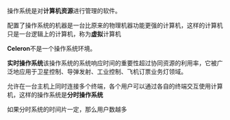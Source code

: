 操作系统是对**计算机资源**进行管理的软件。

配置了操作系统的机器是一台比原来的物理机器功能更强的计算机，这样的计算机只是一台逻辑上的计算机，称为**虚拟**计算机


**Celeron**不是一个操作系统环境。

**实时操作系统**该操作系统的系统响应时间的重要性超过协同资源的利用率，它被广泛地应用于卫星控制、导弹发射、工业控制、飞机订票业务灯领域。

允许在一台主机上同时连接多个终端，各个用户可以通过各自的终端交互使用计算机，这样的操作系统是**分时操作系统**


‎如果分时系统的时间片一定，那么用户数越多




































































































































































































































































































































































































































































































































































































































































































































































































































































































































































































































































































































































































































































































































































































































































































































































































































































































































































































































































































































































































































































































